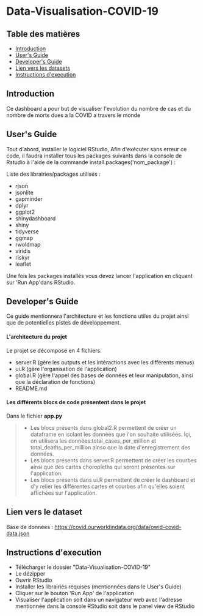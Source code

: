 # Data-Visualisation-COVID-19

## Table des matières

 - [Introduction](#Introduction)
 - [User's Guide](#users-Guide)
 - [Developer's Guide](#developers-Guide)
 - [Lien vers les datasets](#lien-vers-les-datasets)
 - [Instructions d'execution](#instructions-dexecution)

## Introduction

Ce dashboard a pour but de visualiser l'evolution du nombre de cas et du nombre de morts dues a la COVID a travers le monde

## User's Guide

Tout d'abord, installer le logiciel RStudio,
Afin d'exécuter sans erreur ce code, il faudra installer tous les packages suivants dans la console de Rstudio à l'aide de la commande install.packages('nom_package') :

Liste des librairies/packages utilisés :
- rjson
- jsonlite
- gapminder
- dplyr
- ggplot2
- shinydashboard
- shiny
- tidyverse
- ggmap
- rwoldmap
- viridis
- riskyr
- leaflet

Une fois les packages installés vous devez lancer l'application en cliquant sur 'Run App'dans RStudio.



## Developer's Guide

Ce guide mentionnera l'architecture et les fonctions utiles du projet ainsi que de potentielles pistes de développement.

#### L'architecture du projet

Le projet se décompose en 4 fichiers.
- server.R (gère les outputs et les intéractions avec les différents menus)
- ui.R (gère l'organisation de l'application)
- global.R (gère l'appel des bases de données et leur manipulation, ainsi que la déclaration de fonctions)
- README.md

#### Les différents blocs de code présentent dans le projet

Dans le fichier **app.py**<br>
> - Les blocs présents dans global2.R permettent de créer un dataframe en isolant les données que l'on souhaite utilisées. Içi, on utilisera les données:total_cases_per_million et total_deaths_per_million ainso que la date d'enregistrement des données.
> - Les blocs présents dans server.R permettent de créer les courbes ainsi que des cartes choropleths qui seront présentes sur l'application.
> - Les blocs présents dans ui.R permettent de créer le dashboard et d'y relier les différentes cartes et courbes afin qu'elles soient affichées sur l'application.

## Lien vers le dataset

Base de données : https://covid.ourworldindata.org/data/owid-covid-data.json<br>

## Instructions d'execution

- Télécharger le dossier "Data-Visualisation-COVID-19"
- Le dézipper
- Ouvrir RStudio
- Installer les librairies requises (mentionnées dans le User's Guide)
- Cliquer sur le bouton 'Run App' de l'application
- Visualiser l'application soit dans un navigateur web avec l'adresse mentionnée dans la console RStudio soit dans le panel view de RStudio

